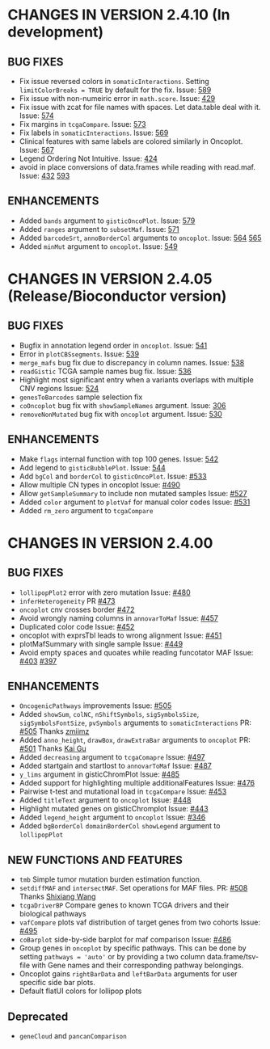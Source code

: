 # CHANGES IN VERSION 2.4.10 (In development)
## BUG FIXES
- Fix issue reversed colors in `somaticInteractions`. Setting `limitColorBreaks = TRUE` by default for the fix. Issue: [589](https://github.com/PoisonAlien/maftools/issues/589)
- Fix issue with non-numeiric error in `math.score`. Issue: [429](https://github.com/PoisonAlien/maftools/issues/429)
- Fix issue with zcat for file names with spaces. Let data.table deal with it. Issue: [574](https://github.com/PoisonAlien/maftools/issues/574)
- Fix margins in `tcgaCompare`. Issue: [573](https://github.com/PoisonAlien/maftools/issues/573)
- Fix labels in `somaticInteractions`. Issue: [569](https://github.com/PoisonAlien/maftools/issues/569)
- Clinical features with same labels are colored similarly in Oncoplot. Issue: [567](https://github.com/PoisonAlien/maftools/issues/567)
- Legend Ordering Not Intuitive. Issue: [424](https://github.com/PoisonAlien/maftools/issues/424)
- avoid in place conversions of data.frames while reading with read.maf. Issue: [432](https://github.com/PoisonAlien/maftools/issues/432) [593](https://github.com/PoisonAlien/maftools/pull/593)

## ENHANCEMENTS
- Added `bands` argument to `gisticOncoPlot`. Issue: [579](https://github.com/PoisonAlien/maftools/issues/579)
- Added `ranges` argument to `subsetMaf`. Issue: [571](https://github.com/PoisonAlien/maftools/issues/571)
- Added `barcodeSrt`, `annoBorderCol` arguments to `oncoplot`. Issue: [564](https://github.com/PoisonAlien/maftools/issues/564) [565](https://github.com/PoisonAlien/maftools/issues/565)
- Added `minMut` argument to `oncoplot`. Issue: [549](https://github.com/PoisonAlien/maftools/issues/549)

# CHANGES IN VERSION 2.4.05 (Release/Bioconductor version)
## BUG FIXES
- Bugfix in annotation legend order in `oncoplot`. Issue: [541](https://github.com/PoisonAlien/maftools/issues/541)
- Error in `plotCBSsegments`. Issue: [539](https://github.com/PoisonAlien/maftools/issues/539)
- `merge_mafs` bug fix due to discrepancy in column names. Issue: [538](https://github.com/PoisonAlien/maftools/issues/538)
- `readGistic` TCGA sample names bug fix. Issue: [536](https://github.com/PoisonAlien/maftools/issues/536)
- Highlight most significant entry when a variants overlaps with multiple CNV regions Issue: [524](https://github.com/PoisonAlien/maftools/issues/524) 
- `genesToBarcodes` sample selection fix
- `coOncoplot` bug fix with `showSampleNames` argument. Issue: [306](https://github.com/PoisonAlien/maftools/issues/306)
- `removeNonMutated` bug fix with `oncoplot` argument. Issue: [530](https://github.com/PoisonAlien/maftools/issues/530)

## ENHANCEMENTS
- Make `flags` internal function with top 100 genes. Issue: [542](https://github.com/PoisonAlien/maftools/issues/542)
- Add legend to `gisticBubblePlot`. Issue: [544](https://github.com/PoisonAlien/maftools/issues/544)
- Add `bgCol` and `borderCol` to  `gisticOncoPlot`. Issue: [#533](https://github.com/PoisonAlien/maftools/issues/533)
- Allow multiple CN types in oncoplot Issue: [#490](https://github.com/PoisonAlien/maftools/issues/490)
- Allow `getSampleSummary` to include non mutated samples Issue: [#527](https://github.com/PoisonAlien/maftools/issues/527)
- Added `color` argument to `plotVaf` for manual color codes Issue: [#531](https://github.com/PoisonAlien/maftools/issues/531)
- Added `rm_zero` argument to `tcgaCompare`

# CHANGES IN VERSION 2.4.00
## BUG FIXES

- `lollipopPlot2` error with zero mutation Issue: [#480](https://github.com/PoisonAlien/maftools/issues/480)
- `inferHeterogeneity` PR [#473](https://github.com/PoisonAlien/maftools/issues/473)
- `oncoplot` cnv crosses border [#472](https://github.com/PoisonAlien/maftools/issues/472)
- Avoid wrongly naming columns in `annovarToMaf` Issue: [#457](https://github.com/PoisonAlien/maftools/issues/457)
- Duplicated color code Issue: [#452](https://github.com/PoisonAlien/maftools/issues/452)
- oncoplot with exprsTbl leads to wrong alignment Issue: [#451](https://github.com/PoisonAlien/maftools/issues/451)
- plotMafSummary with single sample Issue: [#449](https://github.com/PoisonAlien/maftools/issues/449)
- Avoid empty spaces and quoates while reading funcotator MAF Issue: [#403](https://github.com/PoisonAlien/maftools/issues/403) [#397](https://github.com/PoisonAlien/maftools/issues/397)

## ENHANCEMENTS

- `OncogenicPathways` improvements Issue: [#505](https://github.com/PoisonAlien/maftools/pull/509)
- Added `showSum`, `colNC`, `nShiftSymbols`, `sigSymbolsSize`, `sigSymbolsFontSize`, `pvSymbols` arguments to `somaticInteractions` PR: [#505](https://github.com/PoisonAlien/maftools/pull/505) Thanks [zmiimz](https://github.com/zmiimz)
- Added `anno_height`, `drawBox`, `drawExtraBar` arguments to `oncoplot` PR: [#501](https://github.com/PoisonAlien/maftools/pull/501) Thanks [Kai Gu](https://github.com/kaigu1990)
- Added `decreasing` argument to `tcgaComapre` Issue: [#497](https://github.com/PoisonAlien/maftools/issues/497)
- Added startgain and startlost to `annovarToMaf` Issue: [#487](https://github.com/PoisonAlien/maftools/issues/487)
- `y_lims` argument in gisticChromPlot Issue: [#485](https://github.com/PoisonAlien/maftools/issues/485)
- Added support for highlighting multiple additionalFeatures Issue: [#476](https://github.com/PoisonAlien/maftools/issues/476)
- Pairwise t-test and mutational load in `tcgaCompare` Issue: [#453](https://github.com/PoisonAlien/maftools/issues/453)
- Added `titleText` argument to `oncoplot` Issue: [#448](https://github.com/PoisonAlien/maftools/issues/448)
- Highlight mutated genes on gisticChromplot Issue: [#443](https://github.com/PoisonAlien/maftools/issues/443)
- Added `legend_height` argument to `oncoplot` Issue: [#346](https://github.com/PoisonAlien/maftools/issues/346)
- Added `bgBorderCol` `domainBorderCol` `showLegend` argument to `lollipopPlot`

## NEW FUNCTIONS AND FEATURES

- `tmb` Simple tumor mutation burden estimation function.
- `setdiffMAF` and `intersectMAF`. Set operations for MAF files. PR: [#508](https://github.com/PoisonAlien/maftools/pull/508) Thanks [Shixiang Wang](https://github.com/ShixiangWang)
- `tcgaDriverBP` Compare genes to known TCGA drivers and their biological pathways
- `vafCompare` plots vaf distribution of target genes from two cohorts Issue: [#495](https://github.com/PoisonAlien/maftools/issues/495)
- `coBarplot` side-by-side barplot for maf comparison Issue: [#486](https://github.com/PoisonAlien/maftools/issues/486)
- Group genes in `oncoplot` by specific pathways. This can be done by setting `pathways = 'auto'` or by providing a two column data.frame/tsv-file with Gene names and their corresponding pathway belongings.
- Oncoplot gains `rightBarData` and `leftBarData` arguments for user specific side bar plots.
- Default flatUI colors for lollipop plots

## Deprecated
- `geneCloud` and `pancanComparison`
